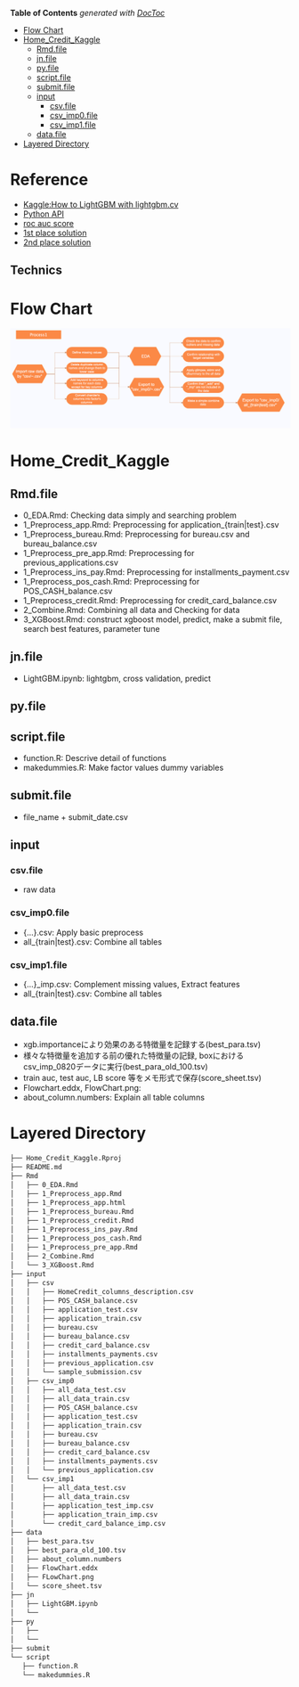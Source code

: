 <!-- START doctoc generated TOC please keep comment here to allow auto update -->
<!-- DON'T EDIT THIS SECTION, INSTEAD RE-RUN doctoc TO UPDATE -->
**Table of Contents**  *generated with [DocToc](https://github.com/thlorenz/doctoc)*

- [Flow Chart](#flow-chart)
- [Home_Credit_Kaggle](#home_credit_kaggle)
  - [Rmd.file](#rmdfile)
  - [jn.file](#jnfile)
  - [py.file](#pyfile)
  - [script.file](#scriptfile)
  - [submit.file](#submitfile)
  - [input](#input)
    - [csv.file](#csvfile)
    - [csv_imp0.file](#csv_imp0file)
    - [csv_imp1.file](#csv_imp1file)
  - [data.file](#datafile)
- [Layered Directory](#layered-directory)

<!-- END doctoc generated TOC please keep comment here to allow auto update -->

# Reference

- [Kaggle:How to LightGBM with lightgbm.cv](https://www.kaggle.com/shep312/lightgbm-harder-better-slower/code)
- [Python API](https://lightgbm.readthedocs.io/en/latest/Python-API.html)
- [roc auc score](http://scikit-learn.org/stable/modules/generated/sklearn.metrics.roc_auc_score.html0)
- [1st place solution](https://www.kaggle.com/c/home-credit-default-risk/discussion/64821)
- [2nd place solution](https://www.kaggle.com/c/home-credit-default-risk/discussion/64722)

## Technics

# Flow Chart

<img src="data/FlowChart.png" width="1000px">

# Home_Credit_Kaggle

## Rmd.file

- 0_EDA.Rmd: Checking data simply and searching problem
- 1_Preprocess_app.Rmd: Preprocessing for application_{train|test}.csv
- 1_Preprocess_bureau.Rmd: Preprocessing for bureau.csv and bureau_balance.csv
- 1_Preprocess_pre_app.Rmd: Preprocessing for previous_applications.csv
- 1_Preprocess_ins_pay.Rmd: Preprocessing for installments_payment.csv
- 1_Preprocess_pos_cash.Rmd: Preprocessing for POS_CASH_balance.csv
- 1_Preprocess_credit.Rmd: Preprocessing for credit_card_balance.csv
- 2_Combine.Rmd: Combining all data and Checking for data
- 3_XGBoost.Rmd: construct xgboost model, predict, make a submit file, search best features, parameter tune

## jn.file

- LightGBM.ipynb: lightgbm, cross validation, predict

## py.file

## script.file
 
- function.R: Descrive detail of functions
- makedummies.R: Make factor values dummy variables 
	 
## submit.file

- file_name + submit_date.csv 

## input

### csv.file

- raw data

### csv_imp0.file

- {...}.csv: Apply basic preprocess
- all_{train|test}.csv: Combine all tables

### csv_imp1.file

- {...}_imp.csv: Complement missing values, Extract features
- all_{train|test}.csv: Combine all tables

## data.file

- xgb.importanceにより効果のある特徴量を記録する(best_para.tsv)
- 様々な特徴量を追加する前の優れた特徴量の記録, boxにおけるcsv_imp_0820データに実行(best_para_old_100.tsv)
- train auc, test auc, LB score 等をメモ形式で保存(score_sheet.tsv)
- Flowchart.eddx, FlowChart.png:
- about_column.numbers: Explain all table columns
    
# Layered Directory
 
```
├── Home_Credit_Kaggle.Rproj
├── README.md
├── Rmd
│   ├── 0_EDA.Rmd
│   ├── 1_Preprocess_app.Rmd
│   ├── 1_Preprocess_app.html
│   ├── 1_Preprocess_bureau.Rmd
│   ├── 1_Preprocess_credit.Rmd
│   ├── 1_Preprocess_ins_pay.Rmd
│   ├── 1_Preprocess_pos_cash.Rmd
│   ├── 1_Preprocess_pre_app.Rmd
│   ├── 2_Combine.Rmd
│   └── 3_XGBoost.Rmd
├── input
│   ├── csv
│   │   ├── HomeCredit_columns_description.csv
│   │   ├── POS_CASH_balance.csv
│   │   ├── application_test.csv
│   │   ├── application_train.csv
│   │   ├── bureau.csv
│   │   ├── bureau_balance.csv
│   │   ├── credit_card_balance.csv
│   │   ├── installments_payments.csv
│   │   ├── previous_application.csv
│   │   └── sample_submission.csv
│   ├── csv_imp0
│   │   ├── all_data_test.csv
│   │   ├── all_data_train.csv
│   │   ├── POS_CASH_balance.csv
│   │   ├── application_test.csv
│   │   ├── application_train.csv
│   │   ├── bureau.csv
│   │   ├── bureau_balance.csv
│   │   ├── credit_card_balance.csv
│   │   ├── installments_payments.csv
│   │   └── previous_application.csv
│   └── csv_imp1
│       ├── all_data_test.csv
│       ├── all_data_train.csv
│       ├── application_test_imp.csv
│       ├── application_train_imp.csv
│       └── credit_card_balance_imp.csv
├── data
│   ├── best_para.tsv
│   ├── best_para_old_100.tsv
│   ├── about_column.numbers
│   ├── FlowChart.eddx
│   ├── FLowChart.png
│   └── score_sheet.tsv
├── jn
│   ├── LightGBM.ipynb 
│   └── 
├── py
│   ├──  
│   └── 
├── submit
└── script
   ├── function.R
   └── makedummies.R 
```
